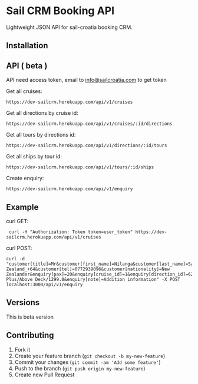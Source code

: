 Sail CRM Booking API
====

Lightweight JSON API for sail-croatia booking CRM.

## Installation



## API ( beta )

API need access token, email to info@sailcroatia.com to get token

Get all cruises:

    https://dev-sailcrm.herokuapp.com/api/v1/cruises

Get all directions by cruise id:

    https://dev-sailcrm.herokuapp.com/api/v1/cruises/:id/directions

Get all tours by directions id:

    https://dev-sailcrm.herokuapp.com/api/v1/directions/:id/tours

Get all ships by tour id:

    https://dev-sailcrm.herokuapp.com/api/v1/tours/:id/ships

Create enquiry:

    https://dev-sailcrm.herokuapp.com/api/v1/enquiry

## Example

curl GET:

     curl -H "Authorization: Token token=user_token" https://dev-sailcrm.herokuapp.com/api/v1/cruises

curl POST:

    curl -d "customer[title]=Mr&customer[first_name]=Nilanga&customer[last_name]=Saluwadana&customer[birth_year]=1986&customer[email]=nilanga89@gmail.com&customer[confirm_email]=nilanga89@gmail.com&customer[country_code]=New Zealand_+64&customer[tel]=0772939096&customer[nationality]=New Zealander&enquiry[pax]=20&enquiry[cruise_id]=1&enquiry[direction_id]=62&enquiry[tour_id]=696&enquiry[ship]=Premier Plus/Above Deck/1299.0&enquiry[note]=Addition information" -X POST localhost:3000/api/v1/enquiry



## Versions

This is beta version

## Contributing

1. Fork it
2. Create your feature branch (`git checkout -b my-new-feature`)
3. Commit your changes (`git commit -am 'Add some feature'`)
4. Push to the branch (`git push origin my-new-feature`)
5. Create new Pull Request
